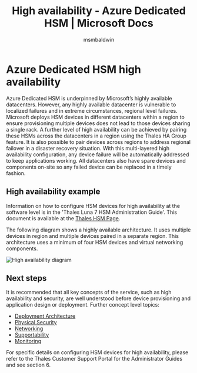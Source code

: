 ﻿---
title: High availability - Azure Dedicated HSM | Microsoft Docs
description: Learn about basic considerations for Azure Dedicated HSM high availability. This article includes an example.
services: dedicated-hsm
author: msmbaldwin
manager: rkarlin
ms.custom: "mvc, seodec18"
ms.service: key-vault
ms.workload: identity
ms.tgt_pltfrm: na
ms.devlang: na
ms.topic: conceptual
ms.date: 01/15/2019
ms.author: keithp

---
# Azure Dedicated HSM high availability

Azure Dedicated HSM is underpinned by Microsoft’s highly available datacenters. However, any highly available datacenter is vulnerable to localized failures and in extreme circumstances, regional level failures. Microsoft deploys HSM devices in different datacenters within a region to ensure provisioning multiple devices does not lead to those devices sharing a single rack. A further level of high availability can be achieved by pairing these HSMs across the datacenters in a region using the Thales HA Group feature. It is also possible to pair devices across regions to address regional failover in a disaster recovery situation. With this multi-layered high availability configuration, any device failure will be automatically addressed to keep applications working. All datacenters also have spare devices and components on-site so any failed device can be replaced in a timely fashion.

## High availability example

Information on how to configure HSM devices for high availability at the software level is in the 'Thales Luna 7 HSM Administration Guide'. This document is available at the  [Thales HSM Page](https://thalesdocs.com/gphsm/Content/luna/network/luna_network_releases.htm).

The following diagram shows a highly available architecture. It uses multiple devices in region and multiple devices paired in a separate region. This architecture uses a minimum of four HSM devices and virtual networking components.

![High availability diagram](media/high-availability/high-availability.png)

## Next steps

It is recommended that all key concepts of the service, such as high availability and security, are well understood before device provisioning and application design or deployment.
Further concept level topics:

* [Deployment Architecture](deployment-architecture.md)
* [Physical Security](physical-security.md)
* [Networking](networking.md)
* [Supportability](supportability.md)
* [Monitoring](monitoring.md)

For specific details on configuring HSM devices for high availability, please refer to the Thales Customer Support Portal for the Administrator Guides and see section 6.
